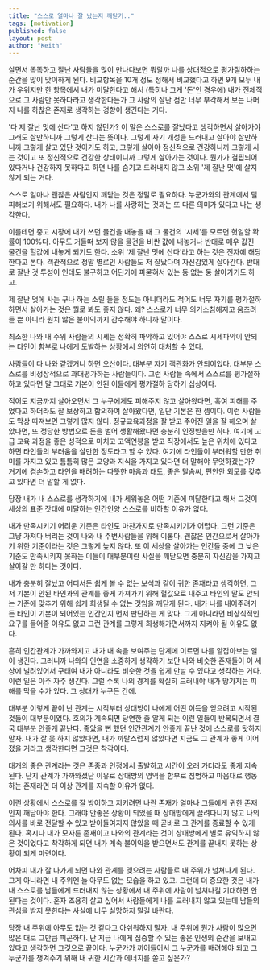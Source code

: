 ```yaml
---
title: "스스로 얼마나 잘 났는지 깨닫기.."
tags: [motivation]
published: false
layout: post
author: "Keith"
---
```


살면서 똑똑하고 잘난 사람들을 많이 만나다보면 뭐랄까 나를 상대적으로 평가절하하는 순간을 많이 맞이하게 된다. 비교항목을 10개 정도 정해서 비교했다고 하면 9개 모두 내가 우위지만 한 항목에서 내가 미달한다고 해서 (특히나 그게 '돈'인 경우에) 내가 전체적으로 그 사람만 못하다라고 생각한다든가 그 사람의 잘난 점만 너무 부각해서 보는 나머지 나를 하찮은 존재로 생각하는 경향이 생긴다는 거다.

'다 제 잘난 멋에 산다'고 하지 않던가? 이 말은 스스로를 잘났다고 생각하면서 살아가야 그래도 살만하니까 그렇게 산다는 뜻이다. 그렇게 자기 개성을 드러내고 살아야 살만하니까 그렇게 살고 있단 것이기도 하고, 그렇게 살아야 정신적으로 건강하니까 그렇게 사는 것이고 또 정신적으로 건강한 상태이니까 그렇게 살아가는 것이다. 뭔가가 결핍되어있다거나 건강하지 못하다고 하면 나를 숨기고 드러내지 않고 소위 '제 잘난 멋'에 살지 않게 되는 거다.

스스로 얼마나 괜찮은 사람인지 깨닫는 것은 정말로 필요하다. 누군가와의 관계에서 덜 피해보기 위해서도 필요하다. 내가 나를 사랑하는 것과는 또 다른 의미가 있다고 나는 생각한다. 

이를테면 중고 시장에 내가 쓰던 물건을 내놓을 때 그 물건의 '시세'를 모르면 헛일할 확률이 100%다. 아무도 거들떠 보지 않을 물건을 비싼 값에 내놓거나 반대로 매우 값진 물건을 헐값에 내놓게 되기도 한다. 소위 '제 잘난 멋에 산다'라고 하는 것은 전자에 해당한다고 본다. 객관적으로 정말 별로인 사람들도 저 잘났다며 자신감있게 살아간다. 반대로 잘난 것 투성이 인데도 불구하고 어딘가에 파묻혀서 있는 둥 없는 둥 살아가기도 하고. 

제 잘난 멋에 사는 구나 하는 소릴 들을 정도는 아니더라도 적어도 너무 자기를 평가절하하면서 살아가는 것은 뭘로 봐도 좋지 않다. 왜? 스스로가 너무 의기소침해지고 움츠려들 뿐 아니라 원치 않은 불이익까지 감수해야 하니까 말이다. 

최소한 나와 내 주위 사람들의 시세는 정확히 파악하고 있어야 스스로 시세파악이 안되는 타인이 함부로 나에게 도발하는 상황에서 의연히 대처할 수 있다. 

사람들이 다 나와 같겠거니 하면 오산이다. 대부분 자기 객관화가 안되어있다. 대부분 스스로를 비정상적으로 과대평가하는 사람들이다. 그런 사람들 속에서 스스로를 평가절하하고 있다면 말 그대로 기본이 안된 이들에게 평가절하 당하기 십상이다.

적어도 지금까지 살아오면서 그 누구에게도 피해주지 않고 살아왔다면, 혹여 피해를 주었다고 하더라도 잘 보상하고 합의하여 살아왔다면, 일단 기본은 한 셈이다. 이런 사람들도 막상 따져보면 그렇게 많지 않다. 정규교육과정을 잘 받고 주어진 일을 잘 해오며 살았다면, 또 정당한 방법으로 돈을 벌어 생활해왔다면 충분히 인정받을만 하다. 여기에 고급 교육 과정을 좋은 성적으로 마치고 고액연봉을 받고 직장에서도 높은 위치에 있다고 하면 타인들의 부러움을 살만한 정도라고 할 수 있다. 여기에 타인들이 부러워할 만한 취미를 가지고 있고 틈틈히 많은 교양과 지식을 가지고 있다면 더 말해야 무엇하겠는가? 거기에 겸손하고 타인을 배려하는 따뜻한 마음과 태도, 좋은 말솜씨, 편안안 외모를 갖추고 있다면 더 말할 게 없다. 

당장 내가 내 스스로를 생각하기에 내가 세워놓은 어떤 기준에 미달한다고 해서 그것이 세상의 표준 잣대에 미달하는 인간인양 스스로를 비하할 이유가 없다.

내가 만족시키기 어려운 기준은 타인도 마찬가지로 만족시키기가 어렵다. 그런 기준은 그냥 가져다 버리는 것이 나와 내 주변사람들을 위해 이롭다. 괜찮은 인간으로서 살아가기 위한 기준이라는 것은 그렇게 높지 않다. 또 이 세상을 살아가는 인간들 중에 그 낮은 기준도 만족시키지 못하는 이들이 대부분이란 사실을 깨닫으면 충분히 자신감을 가지고 살아갈 만 하다는 것이다. 

내가 충분히 잘났고 어디서든 쉽게 볼 수 없는 보석과 같이 귀한 존재라고 생각하면, 그저 기본이 안된 타인과의 관계를 좋게 가져가기 위해 헐값으로 내주고 타인의 말도 안되는 기준에 맞추기 위해 쉽게 희생될 수 없는 것임을 깨닫게 된다. 내가 나를 내어주려거든 타인이 기본이 되어있는 인간인지 먼저 판단하는 게 맞다. 그게 아니라면 비상식적인 요구를 들어줄 이유도 없고 그런 관계를 그렇게 희생해가면서까지 지켜야 될 이유도 없다.

흔히 인간관계가 가까와지고 내가 내 속을 보여주는 단계에 이르면 나를 얕잡아보는 일이 생긴다. 그러니까 나와의 인연을 소중하게 생각하기 보단 나와 비슷한 존재들이 이 세상에 널려있어서 구태여 내가 아니라도 비슷한 것을 쉽게 만날 수 있다고 생각하는 거다. 이런 일은 아주 자주 생긴다. 그럴 수록 나의 경계를 확실히 드러내야 내가 망가지는 피해를 막을 수가 있다. 그 상대가 누구든 간에. 

대부분 이렇게 끝이 난 관계는 시작부터 상대방이 나에게 어떤 이득을 얻으려고 시작된 것들이 대부분이었다. 호의가 계속되면 당연한 줄 알게 되는 이런 일들이 반복되면서 결국 대부분 안좋게 끝난다. 좋았을 뻔 했던 인간관계가 안좋게 끝난 것에 스스로를 탓하지 말자. 내가 잘 못 하지 않았다면, 내가 까탈스럽지 않았다면 지금도 그 관계가 좋게 이어졌을 거라고 생각한다면 그것은 착각이다. 

대개의 좋은 관계라는 것은 존중과 인정에서 출발하고 시간이 오래 가더라도 좋게 지속된다. 단지 관계가 가까와졌단 이유로 상대방의 영역을 함부로 침범하고 마음대로 행동하는 존재라면 더 이상 관계를 지속할 이유가 없다. 

이런 상황에서 스스로를 잘 방어하고 지키려면 나란 존재가 얼마나 그들에게 귀한 존재인지 깨닫아야 한다. 그래야 안좋은 상황이 되었을 때 상대방에게 끌려다니지 않고 나의 의사를 바로 전달할 수 있고 받아들여지지 않았을 때 곧바로 그 관계를 종료할 수 있게 된다. 혹시나 내가 모자른 존재이고 나와의 관계라는 것이 상대방에게 별로 유익하지 않은 것이었다고 착각하게 되면 내가 계속 불이익을 받으면서도 관계를 끝내지 못하는 상황이 되게 마련이다.

어차피 내가 잘 나가게 되면 나와 관계를 맺으려는 사람들로 내 주위가 넘쳐나게 된다. 그게 아니라면 내 주위엔 늘 아무도 없는 모습을 하고 있고. 그런데 더 중요한 것은 내가 내 스스로를 남들에게 드러내지 않는 상황에서 내 주위에 사람이 넘쳐나길 기대하면 안된다는 것이다. 혼자 조용히 살고 싶어서 사람들에게 나를 드러내지 않고 있는데 남들의 관심을 받지 못한다는 사실에 너무 실망하지 말길 바란다. 

당장 내 주위에 아무도 없는 것 같다고 아쉬워하지 말자. 내 주위에 뭔가 사람이 많으면 많은 대로 그만큼 피곤하다. 난 지금 나에게 집중할 수 있는 좋은 인생의 순간을 보내고 있다고 생각하면 그것으로 끝이다. 누군가가 끼어들어서 그 누군가를 배려해야 되고 그 누군가를 챙겨주기 위해 내 귀한 시간과 에너지를 쏟고 싶은가?